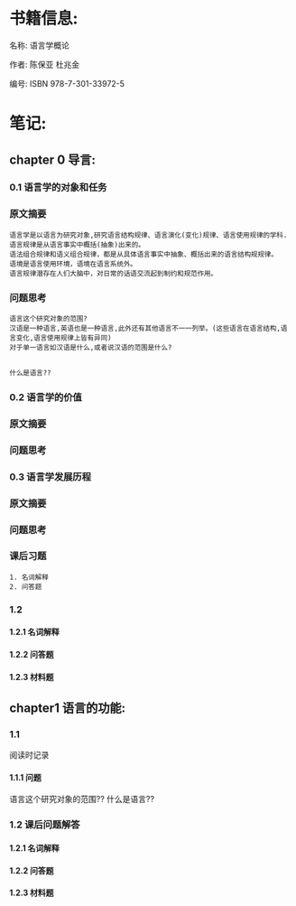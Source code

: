 # 书籍信息:
名称:  语言学概论

作者:  陈保亚 杜兆金

编号:  ISBN 978-7-301-33972-5

# 笔记:

## chapter 0 导言:
### 0.1 语言学的对象和任务
### 原文摘要
```
语言学是以语言为研究对象,研究语言结构规律、语言演化(变化)规律、语言使用规律的学科.
语言规律是从语言事实中概括(抽象)出来的。
语法组合规律和语义组合规律，都是从具体语言事实中抽象、概括出来的语言结构规规律。
语境是语言使用环境，语境在语言系统外。
语言规律潜存在人们大脑中，对日常的话语交流起到制约和规范作用。
```
### 问题思考
```
语言这个研究对象的范围?
汉语是一种语言,英语也是一种语言,此外还有其他语言不一一列举。(这些语言在语言结构,语言变化,语言使用规律上皆有异同)
对于单一语言如汉语是什么,或者说汉语的范围是什么?


什么是语言??
```
### 0.2 语言学的价值
### 原文摘要
### 问题思考
### 0.3 语言学发展历程
### 原文摘要
### 问题思考
### 课后习题
```
1. 名词解释
2. 问答题
```



### 1.2 

#### 1.2.1 名词解释
#### 1.2.2 问答题
#### 1.2.3 材料题

## chapter1 语言的功能:

### 1.1 
阅读时记录

#### 1.1.1 问题
语言这个研究对象的范围??
什么是语言??


### 1.2 课后问题解答

#### 1.2.1 名词解释
#### 1.2.2 问答题
#### 1.2.3 材料题

